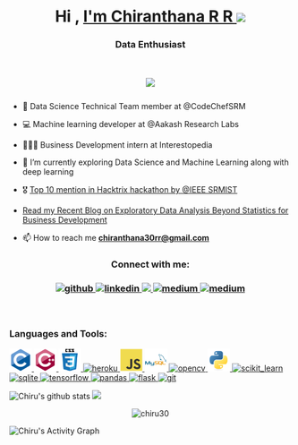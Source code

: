 <h1 align="center"> 
Hi , <a href="https://chiranthana.herokuapp.com/"> I'm Chiranthana R R </i> </a>
<img src="https://media.tenor.com/images/99956fb60812b668308dd99373102ed5/tenor.gif" width="150"></h1>
<h3 align="center">Data Enthusiast</h3>
<h1 align="center"> <img src="https://media0.giphy.com/media/FoVzfcqCDSb7zCynOp/200w.webp?cid=ecf05e47ywi6hmkedmk9ukd1hjnplttdw3d7rb63jqfladk0&rid=200w.webp&ct=g.gif"></h1>

- 🔭 Data Science Technical Team member at @CodeChefSRM
- 💻 Machine learning developer at @Aakash Research Labs
- 👩🏻‍💻 Business Development intern at Interestopedia
- 🌱 I’m currently exploring Data Science and Machine Learning along with deep learning
- 🎖 <a href="https://devfolio.co/submissions/aquaanalyst-327b"> Top 10 mention in Hacktrix hackathon by @IEEE SRMIST </i> </a>
- <a href="https://chiranthana30rr.medium.com/exploratory-data-analysis-beyond-statistics-for-business-development-c27916152310"> Read my Recent Blog on Exploratory Data Analysis Beyond Statistics for Business Development </i> </a>

- 📫 How to reach me **chiranthana30rr@gmail.com**
<h3 align="center">Connect with me:</h3>

<h3 align="center"> <a href="https://github.com/chiru30" target="_blank">
<img src=https://img.shields.io/badge/github-%2324292e.svg?&style=for-the-badge&logo=github&logoColor=white alt=github style="margin-bottom: 5px;" />
</a>
 <a href="https://www.linkedin.com/in/chiranthana-r-r-232385200" target="_blank">
<img src=https://img.shields.io/badge/linkedin-%231E77B5.svg?&style=for-the-badge&logo=linkedin&logoColor=white alt=linkedin style="margin-bottom: 5px;" />
</a>
<a href = "https://www.youtube.com/channel/UCDi8xgxgPsixJuheihvT04A">
<img src="https://img.shields.io/badge/YouTube-FF0000?style=for-the-badge&logo=youtube&logoColor=white" />

<a href="https://medium.com/@chiranthana30rr" target="_blank">
<img src=https://img.shields.io/badge/medium-%23292929.svg?&style=for-the-badge&logo=medium&logoColor=white alt=medium style="margin-bottom: 5px;" />

<a href="https://www.kaggle.com/chiranthanarr/account" target="_blank">
<img src=https://img.shields.io/badge/kaggle-%23292929.svg?&style=for-the-badge&logo=kaggle&logoColor=blue alt=medium style="margin-bottom: 5px;" />
</a></h3>

<br/>


<h3 align="left">Languages and Tools:</h3>
<p align="left"> <a href="https://www.cprogramming.com/" target="_blank"> <img src="https://raw.githubusercontent.com/devicons/devicon/master/icons/c/c-original.svg" alt="c" width="40" height="40"/> </a> <a href="https://www.w3schools.com/cpp/" target="_blank"> <img src="https://raw.githubusercontent.com/devicons/devicon/master/icons/cplusplus/cplusplus-original.svg" alt="cplusplus" width="40" height="40"/> </a> <a href="https://www.w3schools.com/css/" target="_blank"> <img src="https://raw.githubusercontent.com/devicons/devicon/master/icons/css3/css3-original-wordmark.svg" alt="css3" width="40" height="40"/> </a> <a href="https://heroku.com" target="_blank"> <img src="https://www.vectorlogo.zone/logos/heroku/heroku-icon.svg" alt="heroku" width="40" height="40"/> </a> <a href="https://developer.mozilla.org/en-US/docs/Web/JavaScript" target="_blank"> <img src="https://raw.githubusercontent.com/devicons/devicon/master/icons/javascript/javascript-original.svg" alt="javascript" width="40" height="40"/> </a> <a href="https://www.mysql.com/" target="_blank"> <img src="https://raw.githubusercontent.com/devicons/devicon/master/icons/mysql/mysql-original-wordmark.svg" alt="mysql" width="40" height="40"/> </a> <a href="https://opencv.org/" target="_blank"> <img src="https://www.vectorlogo.zone/logos/opencv/opencv-icon.svg" alt="opencv" width="40" height="40"/> </a> <a href="https://www.python.org" target="_blank"> <img src="https://raw.githubusercontent.com/devicons/devicon/master/icons/python/python-original.svg" alt="python" width="40" height="40"/> </a> <a href="https://scikit-learn.org/" target="_blank"> <img src="https://upload.wikimedia.org/wikipedia/commons/0/05/Scikit_learn_logo_small.svg" alt="scikit_learn" width="40" height="40"/> </a> <a href="https://www.sqlite.org/" target="_blank"> <img src="https://www.vectorlogo.zone/logos/sqlite/sqlite-icon.svg" alt="sqlite" width="40" height="40"/> </a> <a href="https://www.tensorflow.org" target="_blank"> <img src="https://www.vectorlogo.zone/logos/tensorflow/tensorflow-icon.svg" alt="tensorflow" width="40" height="40</a>
 </a> <a href="https://pandas.pydata.org" target="_blank"> <img src = 'https://pandas.pydata.org/static/img/pandas_white.svg' alt="pandas" width="60" /> </a>
<a href="https://flask.palletsprojects.com/" target="_blank"> <img src="https://www.vectorlogo.zone/logos/pocoo_flask/pocoo_flask-icon.svg" alt="flask" width="40" height="40"/> </a>
 </a> <a href="https://git-scm.com/" target="_blank"> <img src="https://www.vectorlogo.zone/logos/git-scm/git-scm-icon.svg" alt="git" width="40" height="40"/> </a> </p>

![Chiru's github stats](https://github-readme-stats.vercel.app/api?username=chiru30&show_icons=true&theme=dark&count_private=true)
<img src='https://github-readme-stats.vercel.app/api/top-langs/?username=chiru30&theme=dark&hide_langs_below=4&layout=compact'/>  
<p align="center"> 
<img width="450"  src="https://github-readme-streak-stats.herokuapp.com/?user=chiru30&theme=dark" alt="chiru30" />
</p>

![Chiru's Activity Graph](https://activity-graph.herokuapp.com/graph?username=chiru30) 


